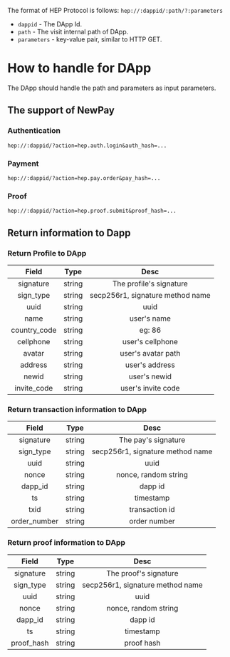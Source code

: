 The format of HEP Protocol is follows:
`
hep://:dappid/:path/?:parameters
`

* `dappid` - The DApp Id.
* `path` - The visit internal path of DApp.
* `parameters` - key-value pair, similar to HTTP GET.

# How to handle for DApp
The DApp should handle the path and parameters as input parameters.
 
## The support of NewPay

### Authentication
`
hep://:dappid/?action=hep.auth.login&auth_hash=...
`

### Payment
`
hep://:dappid/?action=hep.pay.order&pay_hash=...
`

### Proof
`
hep://:dappid/?action=hep.proof.submit&proof_hash=...
`

## Return information to Dapp 

### Return Profile to DApp
| Field | Type | Desc |
|:--:|:--:|:--:|
| signature | string | The profile's signature |
| sign_type | string | secp256r1, signature method name |
| uuid | string | uuid |
| name | string | user's name |
| country_code | string | eg: 86 |
| cellphone | string | user's cellphone |
| avatar | string | user's avatar path |
| address | string | user's address |
| newid | string | user's newid |
| invite_code | string | user's invite code |

### Return transaction information to DApp
| Field | Type | Desc |
|:--:|:--:|:--:|
| signature | string | The pay's signature |
| sign_type | string | secp256r1, signature method name |
| uuid | string | uuid |
| nonce | string | nonce, random string |
| dapp_id | string | dapp id |
| ts | string | timestamp |
| txid | string | transaction id |
| order_number | string | order number |

### Return proof information to DApp
| Field | Type | Desc |
|:--:|:--:|:--:|
| signature | string | The proof's signature |
| sign_type | string | secp256r1, signature method name |
| uuid | string | uuid |
| nonce | string | nonce, random string |
| dapp_id | string | dapp id |
| ts | string | timestamp |
| proof_hash | string | proof hash |




